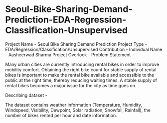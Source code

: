 # Seoul-Bike-Sharing-Demand-Prediction-EDA-Regression-Classification-Unsupervised
Project Name - Seoul Bike Sharing Demand Prediction
Project Type - EDA/Regression/Classification/Unsupervised
Contribution - Individual
Name - Aasheerwad Sharma
Project Overlook -
Problem Statement -

Many urban cities are currently introducing rental bikes in order to improve mobility comfort. Obtaining the right bike count for stable supply of rental bikes is important to make the rental bike available and accessible to the public at the right time, thereby reducing waiting times. A stable supply of rental bikes becomes a major issue for the city as time goes on.

Describing dataset -

The dataset contains weather information (Temperature, Humidity, Windspeed, Visibility, Dewpoint, Solar radiation, Snowfall, Rainfall), the number of bikes rented per hour and date information.
